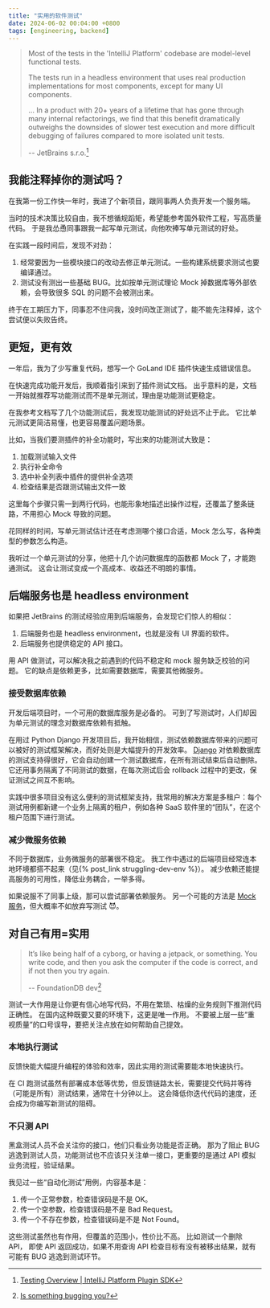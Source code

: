 ```yaml
---
title: "实用的软件测试"
date: 2024-06-02 00:04:00 +0800
tags: [engineering, backend]
---
```


> Most of the tests in the 'IntelliJ Platform' codebase are model-level functional tests.
>
> The tests run in a headless environment that uses real production implementations for most components, except for many UI components.
>
> ...
> In a product with 20+ years of a lifetime that has gone through many internal refactorings, we find that this benefit dramatically outweighs the downsides of slower test execution and more difficult debugging of failures compared to more isolated unit tests.
>
> -- JetBrains s.r.o.[^1]

<!--more-->

## 我能注释掉你的测试吗？

在我第一份工作快一年时，我进了个新项目，跟同事两人负责开发一个服务端。

当时的技术决策比较自由，我不想循规蹈矩，希望能参考国外软件工程，写高质量代码。
于是我怂恿同事跟我一起写单元测试，向他吹捧写单元测试的好处。

在实践一段时间后，发现不对劲：

1. 经常要因为一些模块接口的改动去修正单元测试。一些构建系统要求测试也要编译通过。
2. 测试没有测出一些基础 BUG。比如按单元测试理论 Mock 掉数据库等外部依赖，会导致很多 SQL 的问题不会被测出来。

终于在工期压力下，同事忍不住问我，没时间改正测试了，能不能先注释掉，这个尝试便以失败告终。

## 更短，更有效

一年后，我为了少写重复代码，想写一个 GoLand IDE 插件快速生成错误信息。

在快速完成功能开发后，我顺着指引来到了插件测试文档。
出乎意料的是，文档一开始就推荐写功能测试而不是单元测试，理由是功能测试更稳定。

在我参考文档写了几个功能测试后，我发现功能测试的好处远不止于此。
它比单元测试更简洁易懂，也更容易覆盖问题场景。

比如，当我们要测插件的补全功能时，写出来的功能测试大致是：

1. 加载测试输入文件
2. 执行补全命令
3. 选中补全列表中插件的提供补全选项
4. 检查结果是否跟测试输出文件一致

这里每个步骤只需一到两行代码，也能形象地描述出操作过程，还覆盖了整条链路，不用担心 Mock 导致的问题。

花同样的时间，写单元测试估计还在考虑测哪个接口合适，Mock 怎么写，各种类型的参数怎么构造。

我听过一个单元测试的分享，他把十几个访问数据库的函数都 Mock 了，才能跑通测试。
这会让测试变成一个高成本、收益还不明朗的事情。

## 后端服务也是 headless environment

如果把 JetBrains 的测试经验应用到后端服务，会发现它们惊人的相似：

1. 后端服务也是 headless environment，也就是没有 UI 界面的软件。
2. 后端服务也提供稳定的 API 接口。

用 API 做测试，可以解决我之前遇到的代码不稳定和 mock 服务缺乏校验的问题。
它的缺点是依赖更多，比如需要数据库，需要其他微服务。

### 接受数据库依赖

开发后端项目时，一个可用的数据库服务是必备的。
可到了写测试时，人们却因为单元测试的理念对数据库依赖有抵触。

在用过 Python Django 开发项目后，我开始相信，测试依赖数据库带来的问题可以被好的测试框架解决，而好处则是大幅提升的开发效率。
[Django](https://docs.djangoproject.com/en/5.0/topics/testing/overview/#writing-tests) 对依赖数据库的测试支持得很好，它会自动创建一个测试数据库，在所有测试结束后自动删除。
它还用事务隔离了不同测试的数据，在每次测试后会 rollback 过程中的更改，保证测试之间互不影响。

实践中很多项目没有这么便利的测试框架支持，我常用的解决方案是多租户：每个测试用例都新建一个业务上隔离的租户，例如各种 SaaS 软件里的“团队”，在这个租户范围下进行测试。

### 减少微服务依赖

不同于数据库，业务微服务的部署很不稳定。
我工作中遇过的后端项目经常连本地环境都搭不起来（见{% post_link struggling-dev-env %}）。
减少依赖还能提高服务的可用性，降低业务耦合，一举多得。

如果说服不了同事上级，那可以尝试部署依赖服务。
另一个可能的方法是 [Mock 服务](https://github.com/wiremock/wiremock)，但大概率不如放弃写测试 😈。

## 对自己有用=实用

> It’s like being half of a cyborg, or having a jetpack, or something. You write code, and then you ask the computer if the code is correct, and if not then you try again.
>
> -- FoundationDB dev[^2]

测试一大作用是让你更有信心地写代码，不用在繁琐、枯燥的业务规则下推测代码正确性。
在国内这种既要又要的环境下，这更是唯一作用。
不要被上层一些“重视质量”的口号误导，要把关注点放在如何帮助自己提效。

### 本地执行测试

反馈快能大幅提升编程的体验和效率，因此实用的测试需要能本地快速执行。

在 CI 跑测试虽然有部署成本低等优势，但反馈链路太长，需要提交代码并等待（可能是所有）测试结果，通常在十分钟以上。
这会降低你迭代代码的速度，还会成为你编写新测试的阻碍。

### 不只测 API

黑盒测试人员不会关注你的接口，他们只看业务功能是否正确。
那为了阻止 BUG 逃逸到测试人员，功能测试也不应该只关注单一接口，更重要的是通过 API 模拟业务流程，验证结果。

我见过一些“自动化测试”用例，内容基本是：

1. 传一个正常参数，检查错误码是不是 OK。
2. 传一个空参数，检查错误码是不是 Bad Request。
3. 传一个不存在参数，检查错误码是不是 Not Found。

这些测试虽然也有作用，但覆盖的范围小，性价比不高。
比如测试一个删除 API， 即使 API 返回成功，如果不用查询 API 检查目标有没有被移出结果，就有可能有 BUG 逃逸到测试环节。

[^1]: [Testing Overview | IntelliJ Platform Plugin SDK](https://plugins.jetbrains.com/docs/intellij/testing-plugins.html)
[^2]: [Is something bugging you?](https://antithesis.com/blog/is_something_bugging_you/)

